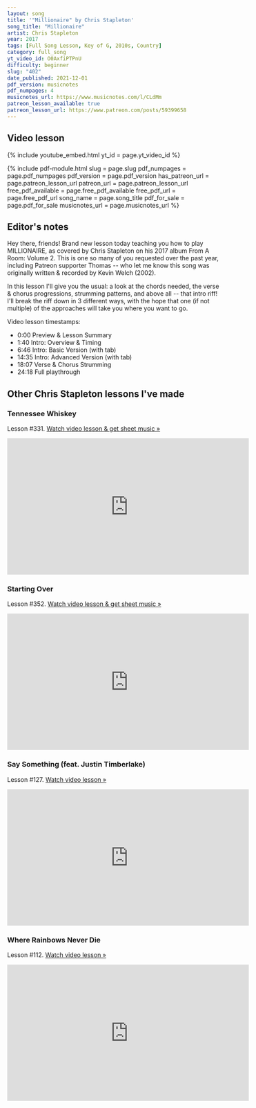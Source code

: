 ```yaml
---
layout: song
title: '"Millionaire" by Chris Stapleton'
song_title: "Millionaire"
artist: Chris Stapleton
year: 2017
tags: [Full Song Lesson, Key of G, 2010s, Country]
category: full_song
yt_video_id: O0AxfiPTPnU
difficulty: beginner
slug: "402"
date_published: 2021-12-01
pdf_version: musicnotes
pdf_numpages: 4
musicnotes_url: https://www.musicnotes.com/l/CLdMm
patreon_lesson_available: true
patreon_lesson_url: https://www.patreon.com/posts/59399658
---
```


## Video lesson

{% include youtube_embed.html yt_id = page.yt_video_id %}

{% include pdf-module.html slug = page.slug pdf_numpages = page.pdf_numpages pdf_version = page.pdf_version has_patreon_url = page.patreon_lesson_url patreon_url = page.patreon_lesson_url free_pdf_available = page.free_pdf_available free_pdf_url = page.free_pdf_url song_name = page.song_title pdf_for_sale = page.pdf_for_sale musicnotes_url = page.musicnotes_url %}

## Editor's notes

Hey there, friends! Brand new lesson today teaching you how to play MILLIONAIRE, as covered by Chris Stapleton on his 2017 album From A Room: Volume 2. This is one so many of you requested over the past year, including Patreon supporter Thomas -- who let me know this song was originally written & recorded by Kevin Welch (2002).

In this lesson I'll give you the usual: a look at the chords needed, the verse & chorus progressions, strumming patterns, and above all -- that intro riff! I'll break the riff down in 3 different ways, with the hope that one (if not multiple) of the approaches will take you where you want to go.

Video lesson timestamps:

- 0:00 Preview & Lesson Summary
- 1:40 Intro: Overview & Timing
- 6:46 Intro: Basic Version (with tab)
- 14:35 Intro: Advanced Version (with tab)
- 18:07 Verse & Chorus Strumming
- 24:18 Full playthrough

## Other Chris Stapleton lessons I've made

### Tennessee Whiskey

Lesson #331. [Watch video lesson & get sheet music »](/lessons/331)

<iframe width="560" height="315" src="https://www.youtube.com/embed/DuCGgGYEvz4" frameborder="0" allow="accelerometer; autoplay; encrypted-media; gyroscope; picture-in-picture" allowfullscreen></iframe>

### Starting Over

Lesson #352. [Watch video lesson & get sheet music »](/lessons/352)

<iframe width="560" height="315" src="https://www.youtube.com/embed/S1s8uI-GnOk" frameborder="0" allow="accelerometer; autoplay; encrypted-media; gyroscope; picture-in-picture" allowfullscreen></iframe>

### Say Something (feat. Justin Timberlake)

Lesson #127. [Watch video lesson »](/lessons/127)

<iframe width="560" height="315" src="https://www.youtube.com/embed/4gByzn1LrHQ" frameborder="0" allow="accelerometer; autoplay; encrypted-media; gyroscope; picture-in-picture" allowfullscreen></iframe>

### Where Rainbows Never Die

Lesson #112. [Watch video lesson »](/lessons/112)

<iframe width="560" height="315" src="https://www.youtube.com/embed/iHutof1EDm0" frameborder="0" allow="accelerometer; autoplay; encrypted-media; gyroscope; picture-in-picture" allowfullscreen></iframe>
